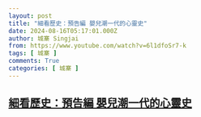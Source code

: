 ```yaml
---
layout: post
title: "細看歷史：預告編 嬰兒潮一代的心靈史"
date: 2024-08-16T05:17:01.000Z
author: 城寨 Singjai
from: https://www.youtube.com/watch?v=6l1dfoSr7-k
tags: [ 城寨 ]
comments: True
categories: [ 城寨 ]
---
```

<!--1723785421000-->
[細看歷史：預告編 嬰兒潮一代的心靈史](https://www.youtube.com/watch?v=6l1dfoSr7-k)
------

<div>

</div>
